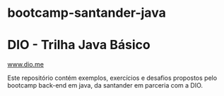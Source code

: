 # bootcamp-santander-java

# DIO - Trilha Java Básico
www.dio.me

Este repositório contém exemplos, exercícios e desafios propostos pelo bootcamp back-end em java, da santander em parceria com a DIO.
